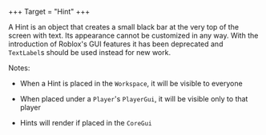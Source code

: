 +++
Target = "Hint"
+++

A Hint is an object that creates a small black bar at the very top of the screen with text. Its appearance cannot be customized in any way. With the introduction of Roblox's GUI features it has been deprecated and `TextLabel`s should be used instead for new work.Notes:* When a Hint is placed in the `Workspace`, it will be visible to everyone* When placed under a `Player`'s `PlayerGui`, it will be visible only to that player* Hints will render if placed in the `CoreGui`